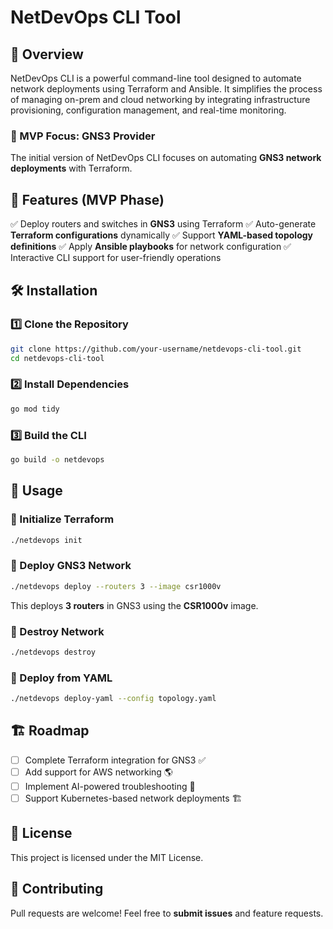 # NetDevOps CLI Tool

## 🚀 Overview
NetDevOps CLI is a powerful command-line tool designed to automate network deployments using Terraform and Ansible. It simplifies the process of managing on-prem and cloud networking by integrating infrastructure provisioning, configuration management, and real-time monitoring.

### **🌟 MVP Focus: GNS3 Provider**
The initial version of NetDevOps CLI focuses on automating **GNS3 network deployments** with Terraform.

## 🎯 Features (MVP Phase)
✅ Deploy routers and switches in **GNS3** using Terraform
✅ Auto-generate **Terraform configurations** dynamically
✅ Support **YAML-based topology definitions**
✅ Apply **Ansible playbooks** for network configuration
✅ Interactive CLI support for user-friendly operations

## 🛠 Installation
### **1️⃣ Clone the Repository**
```sh
git clone https://github.com/your-username/netdevops-cli-tool.git
cd netdevops-cli-tool
```

### **2️⃣ Install Dependencies**
```sh
go mod tidy
```

### **3️⃣ Build the CLI**
```sh
go build -o netdevops
```

## 🚀 Usage
### **🔹 Initialize Terraform**
```sh
./netdevops init
```

### **🔹 Deploy GNS3 Network**
```sh
./netdevops deploy --routers 3 --image csr1000v
```
This deploys **3 routers** in GNS3 using the **CSR1000v** image.

### **🔹 Destroy Network**
```sh
./netdevops destroy
```

### **🔹 Deploy from YAML**
```sh
./netdevops deploy-yaml --config topology.yaml
```

## 🏗 Roadmap
- [ ] Complete Terraform integration for GNS3 ✅
- [ ] Add support for AWS networking 🌎
- [ ] Implement AI-powered troubleshooting 🤖
- [ ] Support Kubernetes-based network deployments 🏗

## 📜 License
This project is licensed under the MIT License.

## 🤝 Contributing
Pull requests are welcome! Feel free to **submit issues** and feature requests.

